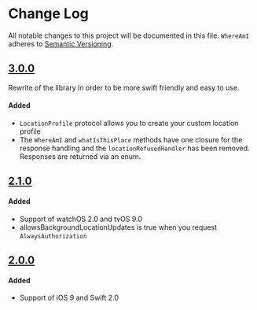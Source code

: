 # Change Log
All notable changes to this project will be documented in this file.
`WhereAmI` adheres to [Semantic Versioning](http://semver.org/).

## [3.0.0](https://github.com/lypiut/WhereAmI/releases/tag/2.1.0)

Rewrite of the library in order to be more swift friendly and easy to use.

#### Added
- `LocationProfile` protocol allows you to create your custom location profile
- The `WhereAmI` and `whatIsThisPlace` methods have one closure for the response handling and the `locationRefusedHandler` has been removed. Responses are returned via an enum.

## [2.1.0](https://github.com/lypiut/WhereAmI/releases/tag/2.1.0)

#### Added
- Support of watchOS 2.0 and tvOS 9.0
- allowsBackgroundLocationUpdates is true when you request `AlwaysAuthorization`

## [2.0.0](https://github.com/lypiut/WhereAmI/releases/tag/2.0.0)

#### Added
- Support of iOS 9 and Swift 2.0

